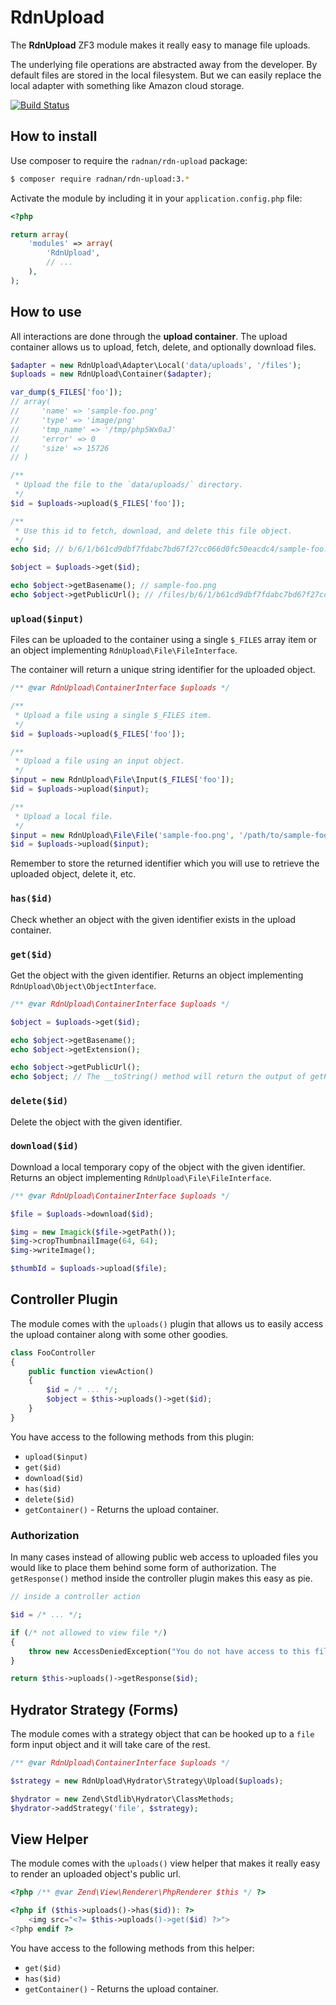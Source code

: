 RdnUpload
=========

The **RdnUpload** ZF3 module makes it really easy to manage file uploads.

The underlying file operations are abstracted away from the developer. By default files are stored in the local filesystem. But we can easily replace the local adapter with something like Amazon cloud storage.

[![Build Status](https://travis-ci.org/radnan/rdn-upload.png)](https://travis-ci.org/radnan/rdn-upload)

## How to install

Use composer to require the `radnan/rdn-upload` package:

~~~bash
$ composer require radnan/rdn-upload:3.*
~~~

Activate the module by including it in your `application.config.php` file:

~~~php
<?php

return array(
	'modules' => array(
		'RdnUpload',
		// ...
	),
);
~~~

## How to use

All interactions are done through the **upload container**. The upload container allows us to upload, fetch, delete, and optionally download files.

~~~php
$adapter = new RdnUpload\Adapter\Local('data/uploads', '/files');
$uploads = new RdnUpload\Container($adapter);

var_dump($_FILES['foo']);
// array(
//     'name' => 'sample-foo.png'
//     'type' => 'image/png'
//     'tmp_name' => '/tmp/php5Wx0aJ'
//     'error' => 0
//     'size' => 15726
// )

/**
 * Upload the file to the `data/uploads/` directory.
 */
$id = $uploads->upload($_FILES['foo']);

/**
 * Use this id to fetch, download, and delete this file object.
 */
echo $id; // b/6/1/b61cd9dbf7fdabc7bd67f27cc066d0fc50eacdc4/sample-foo.png

$object = $uploads->get($id);

echo $object->getBasename(); // sample-foo.png
echo $object->getPublicUrl(); // /files/b/6/1/b61cd9dbf7fdabc7bd67f27cc066d0fc50eacdc4/sample-foo.png
~~~

### `upload($input)`

Files can be uploaded to the container using a single `$_FILES` array item or an object implementing `RdnUpload\File\FileInterface`.

The container will return a unique string identifier for the uploaded object.

~~~php
/** @var RdnUpload\ContainerInterface $uploads */

/**
 * Upload a file using a single $_FILES item.
 */
$id = $uploads->upload($_FILES['foo']);

/**
 * Upload a file using an input object.
 */
$input = new RdnUpload\File\Input($_FILES['foo']);
$id = $uploads->upload($input);

/**
 * Upload a local file.
 */
$input = new RdnUpload\File\File('sample-foo.png', '/path/to/sample-foo.png');
$id = $uploads->upload($input);
~~~

Remember to store the returned identifier which you will use to retrieve the uploaded object, delete it, etc.

### `has($id)`

Check whether an object with the given identifier exists in the upload container.

### `get($id)`

Get the object with the given identifier. Returns an object implementing `RdnUpload\Object\ObjectInterface`.

~~~php
/** @var RdnUpload\ContainerInterface $uploads */

$object = $uploads->get($id);

echo $object->getBasename();
echo $object->getExtension();

echo $object->getPublicUrl();
echo $object; // The __toString() method will return the output of getPublicUrl()
~~~

### `delete($id)`

Delete the object with the given identifier.

### `download($id)`

Download a local temporary copy of the object with the given identifier. Returns an object implementing `RdnUpload\File\FileInterface`.

~~~php
/** @var RdnUpload\ContainerInterface $uploads */

$file = $uploads->download($id);

$img = new Imagick($file->getPath());
$img->cropThumbnailImage(64, 64);
$img->writeImage();

$thumbId = $uploads->upload($file);
~~~

## Controller Plugin

The module comes with the `uploads()` plugin that allows us to easily access the upload container along with some other goodies.

~~~php
class FooController
{
	public function viewAction()
	{
		$id = /* ... */;
		$object = $this->uploads()->get($id);
	}
}
~~~

You have access to the following methods from this plugin:

* `upload($input)`
* `get($id)`
* `download($id)`
* `has($id)`
* `delete($id)`
* `getContainer()` - Returns the upload container.

### Authorization

In many cases instead of allowing public web access to uploaded files you would like to place them behind some form of authorization. The `getResponse()` method inside the controller plugin makes this easy as pie.

~~~php
// inside a controller action

$id = /* ... */;

if (/* not allowed to view file */)
{
	throw new AccessDeniedException("You do not have access to this file!");
}

return $this->uploads()->getResponse($id);
~~~

## Hydrator Strategy (Forms)

The module comes with a strategy object that can be hooked up to a `file` form input object and it will take care of the rest.

~~~php
/** @var RdnUpload\ContainerInterface $uploads */

$strategy = new RdnUpload\Hydrator\Strategy\Upload($uploads);

$hydrator = new Zend\Stdlib\Hydrator\ClassMethods;
$hydrator->addStrategy('file', $strategy);
~~~

## View Helper

The module comes with the `uploads()` view helper that makes it really easy to render an uploaded object's public url.

~~~php
<?php /** @var Zend\View\Renderer\PhpRenderer $this */ ?>

<?php if ($this->uploads()->has($id)): ?>
	<img src="<?= $this->uploads()->get($id) ?>">
<?php endif ?>
~~~

You have access to the following methods from this helper:

* `get($id)`
* `has($id)`
* `getContainer()` - Returns the upload container.
